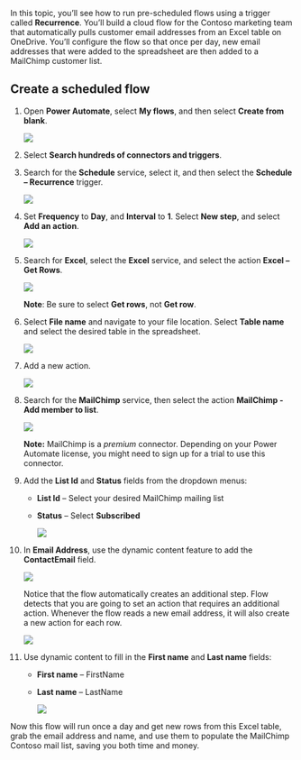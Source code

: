 In this topic, you’ll see how to run pre-scheduled flows using a trigger called **Recurrence**.  You’ll build a cloud flow for the Contoso marketing team that automatically pulls customer email addresses from an Excel table on OneDrive. You’ll configure the flow so that once per day, new email addresses that were added to the spreadsheet are then added to a MailChimp customer list. 

## Create a scheduled flow
1. Open **Power Automate**, select **My flows**, and then select **Create from blank**. 
   
    ![](./media/learning-recurrence/flow-create-blank.png)
2. Select **Search hundreds of connectors and triggers**.
3. Search for the **Schedule** service, select it, and then select the **Schedule – Recurrence** trigger.
   
    ![](./media/learning-recurrence/flow-recurrence-trigger.png)
4. Set **Frequency** to **Day**, and **Interval** to **1**. Select **New step**, and select **Add an action**. 
   
    ![](./media/learning-recurrence/frequency-interval.png)
5. Search for **Excel**, select the **Excel** service, and select the action **Excel – Get Rows**. 
   
    ![](./media/learning-recurrence/excel-get-rows.png)
   
    **Note**: Be sure to select **Get rows**, not **Get row**. 
6. Select **File name** and navigate to your file location. Select **Table name** and select the desired table in the spreadsheet. 
   
    ![](./media/learning-recurrence/excel-get-file.png)
7. Add a new action. 
   
    ![](./media/learning-recurrence/new-step.png)
8. Search for the **MailChimp** service, then select the action **MailChimp - Add member to list**.
   
    ![](./media/learning-recurrence/select-mailchimp.png)
   
    **Note:** MailChimp is a *premium* connector. Depending on your Power Automate license, you might need to sign up for a trial to use this connector.
9. Add the **List Id** and **Status** fields from the dropdown menus:
   
   * **List Id** – Select your desired MailChimp mailing list
   * **Status** – Select **Subscribed** 
     
     ![](./media/learning-recurrence/mailchimp-id-status.png)
10. In **Email Address**, use the dynamic content feature to add the **ContactEmail** field. 
    
     ![](./media/learning-recurrence/mailchimp-address.png)
    
     Notice that the flow automatically creates an additional step. Flow detects that you are going to set an action that requires an additional action. Whenever the flow reads a new email address, it will also create a new action for each row. 
    
     ![](./media/learning-recurrence/mailchimp-for-each.png)
11. Use dynamic content to fill in the **First name** and **Last name** fields:
    
    * **First name** – FirstName
    * **Last name** – LastName
      
      ![](./media/learning-recurrence/mailchimp-names.png)

Now this flow will run once a day and get new rows from this Excel table, grab the email address and name, and use them to populate the MailChimp Contoso mail list, saving you both time and money. 

